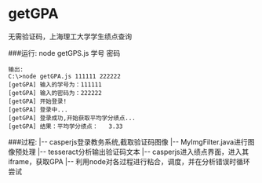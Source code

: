 # getGPA
无需验证码，上海理工大学学生绩点查询 

###运行:
    node getGPS.js 学号 密码

    输出:
    C:\>node getGPA.js 111111 222222
    [getGPA] 输入的学号为：111111
    [getGPA] 输入的密码为：222222
    [getGPA] 开始登录!
    [getGPA] 登录中...
    [getGPA] 登录成功,开始获取平均学分绩点...
    [getGPA] 结果：平均学分绩点：   3.33

###过程:
    |-- casperjs登录教务系统,截取验证码图像
    |-- MyImgFilter.java进行图像预处理
    |-- tesseract分析输出验证码文本
    |-- casperjs进入绩点界面，进入其iframe，获取GPA
    |-- 利用node对各过程进行粘合，调度，并在分析错误时循环尝试